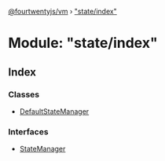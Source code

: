 [@fourtwentyjs/vm](../README.md) › ["state/index"](_state_index_.md)

# Module: "state/index"

## Index

### Classes

* [DefaultStateManager](../classes/_state_index_.defaultstatemanager.md)

### Interfaces

* [StateManager](../interfaces/_state_index_.statemanager.md)
